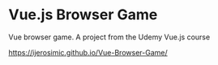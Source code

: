 # Vue.js Browser Game
Vue browser game. A project from the Udemy Vue.js course

https://ijerosimic.github.io/Vue-Browser-Game/
